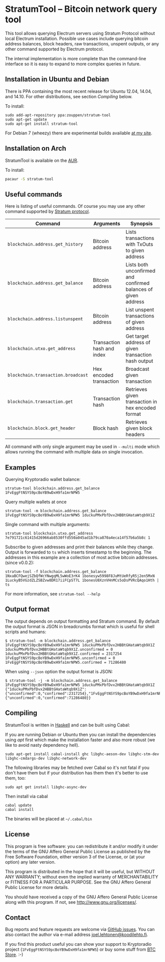 <!-- -*- mode: markdown; coding: utf-8 -*- -->

# StratumTool – Bitcoin network query tool

This tool allows querying Electrum servers using Stratum Protocol
without local Electrum installation. Possible use cases include
querying bitcoin address balances, block headers, raw transactions,
unspent outputs, or any other command supported by Electrum protocol.

The internal implementation is more complete than the command-line
interface so it is easy to expand to more complex queries in future.

## Installation in Ubuntu and Debian

There is PPA containing the most recent release for Ubuntu 12.04, 14.04, and 14.10. For other distributions, see section *Compiling* below.

To install:

    sudo add-apt-repository ppa:zouppen/stratum-tool
    sudo apt-get update
    sudo apt-get install stratum-tool

For Debian 7 (wheezy) there are experimental builds available [at my site](http://zouppen.iki.fi/packages/stratum-tool).

## Installation on Arch

StratumTool is available on the [AUR](https://aur.archlinux.org/packages/stratum-tool/).

To install:

```sh
pacaur -S stratum-tool
```

## Useful commands

Here is listing of useful commands. Of course you may use any other
command supported by
[Stratum protocol](https://electrum.orain.org/wiki/Stratum_protocol_specification).

Command | Arguments | Synopsis
------- | --------- | --------
`blockchain.address.get_history` | Bitcoin address | Lists transactions with TxOuts to given address
`blockchain.address.get_balance` | Bitcoin address | Lists both unconfirmed and confirmed balances of given address
`blockchain.address.listunspent` | Bitcoin address | List unspent transactions of given address
`blockchain.utxo.get_address` | Transaction hash and index | Get target address of given transaction hash output
`blockchain.transaction.broadcast` | Hex encoded transaction | Broadcast given transaction
`blockchain.transaction.get` | Transaction hash | Retrieves given transaction in hex encoded format
`blockchain.block.get_header` | Block hash | Retrieves given block headers

All command with only single argument may be used in `--multi` mode
which allows running the command with multiple data on single
invocation.

## Examples

Querying Kryptoradio wallet balance:

	stratum-tool blockchain.address.get_balance 1FvEggFtNSYS9pcBoYB9wDxH9fa1mrNPW5

Query multiple wallets at once

	stratum-tool -m blockchain.address.get_balance 1FvEggFtNSYS9pcBoYB9wDxH9fa1mrNPW5 1duckuPMxPbfDvx2HBBtGHataWtqb9X1Z

Single command with multiple arguments:

	stratum-tool blockchain.utxo.get_address 7e791721c61415d26966ab8530ffd550a045ad1b79ca870a4eca14f57b6a5b8c 1

Subscribe to given addresses and print their balances while they
change. Output is forwarded to `ts` which inserts timestamp to the
beginning. The addresses in this example are a collection of most
active bitcoin addresses. (since v0.0.2):

	stratum-tool -f blockchain.address.get_balance 1NxaBCFQwejSZbQfWcYNwgqML5wWoE3rK4 1bonesyw5998F8JuMtUeRfyR5j2en5MxN 1LuckyB5VGzdZLZSBZvw8DR17iiFCpST7L 1bonesU8XznVHnMCs5oDsPVRcQAqo1Hth | ts

For more information, see `stratum-tool --help`

## Output format

The output depends on output formatting and Stratum command. By default the output format is JSON in breadcrumbs format which is useful for shell scripts and humans:

	$ stratum-tool -m blockchain.address.get_balance 1FvEggFtNSYS9pcBoYB9wDxH9fa1mrNPW5 1duckuPMxPbfDvx2HBBtGHataWtqb9X1Z
	1duckuPMxPbfDvx2HBBtGHataWtqb9X1Z.unconfirmed = 0
	1duckuPMxPbfDvx2HBBtGHataWtqb9X1Z.confirmed = 2317254
	1FvEggFtNSYS9pcBoYB9wDxH9fa1mrNPW5.unconfirmed = 0
	1FvEggFtNSYS9pcBoYB9wDxH9fa1mrNPW5.confirmed = 71286480

When using `--json` option the output format is JSON:

	$ stratum-tool -j -m blockchain.address.get_balance 1FvEggFtNSYS9pcBoYB9wDxH9fa1mrNPW5 1duckuPMxPbfDvx2HBBtGHataWtqb9X1Z
	{"1duckuPMxPbfDvx2HBBtGHataWtqb9X1Z":{"unconfirmed":0,"confirmed":2317254},"1FvEggFtNSYS9pcBoYB9wDxH9fa1mrNPW5":{"unconfirmed":0,"confirmed":71286480}}

## Compiling

StratumTool is written in [Haskell](http://en.wikipedia.org/wiki/Haskell_%28programming_language%29) and can be built using Cabal:

If you are running Debian or Ubuntu then you can install the
dependencies using *apt* first which make the installation faster and also more
robust (we like to avoid nasty dependency hell).

	sudo apt-get install cabal-install ghc libghc-aeson-dev libghc-stm-dev libghc-cmdargs-dev libghc-network-dev

The following libraries may be fetched over Cabal so it's not fatal if
you don't have them but if your distribution has them then it's better
to use them, too:

	sudo apt get install libghc-async-dev

Then install via cabal

	cabal update
	cabal install

The binaries will be placed at `~/.cabal/bin`

## License

This program is free software: you can redistribute it and/or modify
it under the terms of the GNU Affero General Public License as published by
the Free Software Foundation, either version 3 of the License, or
(at your option) any later version.

This program is distributed in the hope that it will be useful,
but WITHOUT ANY WARRANTY; without even the implied warranty of
MERCHANTABILITY or FITNESS FOR A PARTICULAR PURPOSE.  See the
GNU Affero General Public License for more details.

You should have received a copy of the GNU Affero General Public License
along with this program.  If not, see <http://www.gnu.org/licenses/>.

## Contact

Bug reports and feature requests are welcome via
[GitHub issues](https://github.com/zouppen/stratum-tool/issues). You
can also contact the author via e-mail address joel.lehtonen@koodilehto.fi.

If you find this product useful you can show your support to
Kryptoradio project (`1FvEggFtNSYS9pcBoYB9wDxH9fa1mrNPW5`) or buy some
stuff from [BTC Store](https://btcstore.eu/). :-)
